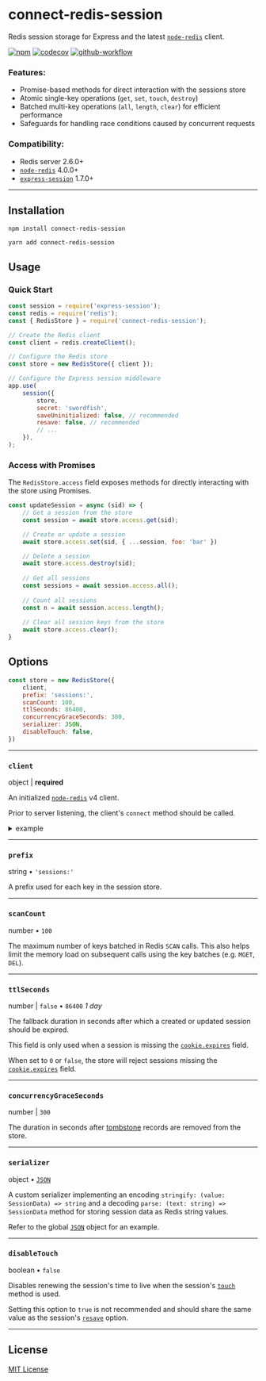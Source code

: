 # connect-redis-session

Redis session storage for Express and the latest [`node-redis`][node-redis] client.

[![npm](https://img.shields.io/npm/v/connect-redis-session?logo=npm)](https://www.npmjs.com/package/connect-redis-session)
[![codecov](https://codecov.io/gh/rahil-p/connect-redis-session/branch/main/graph/badge.svg?token=P0nIvyEnTS)](https://codecov.io/gh/rahil-p/connect-redis-session)
[![github-workflow](https://img.shields.io/github/workflow/status/rahil-p/connect-redis-session/npm%20publish?logo=github)](https://github.com/rahil-p/connect-redis-session/actions)

### Features:

- Promise-based methods for direct interaction with the sessions store
- Atomic single-key operations (`get`, `set`, `touch`, `destroy`)
- Batched multi-key operations (`all`, `length`, `clear`) for efficient performance
- Safeguards for handling race conditions caused by concurrent requests

### Compatibility:

- Redis server 2.6.0+
- [`node-redis`][node-redis] 4.0.0+
- [`express-session`][express-session] 1.7.0+

___

## Installation
```shell
npm install connect-redis-session
```

```shell
yarn add connect-redis-session 
```



## Usage

### Quick Start
```js
const session = require('express-session');
const redis = require('redis');
const { RedisStore } = require('connect-redis-session');

// Create the Redis client
const client = redis.createClient();

// Configure the Redis store
const store = new RedisStore({ client });

// Configure the Express session middleware
app.use(
    session({
        store,
        secret: 'swordfish',
        saveUninitialized: false, // recommended
        resave: false, // recommended
        // ...
    }),
);
```

### Access with Promises

The `RedisStore.access` field exposes methods for directly interacting with the store using Promises.

```js
const updateSession = async (sid) => {
    // Get a session from the store
    const session = await store.access.get(sid);

    // Create or update a session
    await store.access.set(sid, { ...session, foo: 'bar' })

    // Delete a session
    await store.access.destroy(sid);
	
    // Get all sessions
    const sessions = await session.access.all();
	
    // Count all sessions
    const n = await session.access.length();
	
    // Clear all session keys from the store
    await store.access.clear();
}
```

## Options

```js
const store = new RedisStore({
    client,
    prefix: 'sessions:',
    scanCount: 100,
    ttlSeconds: 86400,
    concurrencyGraceSeconds: 300,
    serializer: JSON,
    disableTouch: false,
})
```

___

### `client`

object | **required**

An initialized [`node-redis`][node-redis] v4 client.

Prior to server listening, the client's `connect` method should be called.

<details>

<summary>example</summary>

```js
(async () => {
    await client.connect();
    server.listen(80);
})();
```

</details>

___

### `prefix`

string • `'sessions:'`

A prefix used for each key in the session store.

___

### `scanCount`

number • `100`

The maximum number of keys batched in Redis `SCAN` calls.  This also helps limit the memory load on subsequent calls
using the key batches (e.g. `MGET`, `DEL`).

___

### `ttlSeconds`

number | `false` • `86400` _1 day_

The fallback duration in
seconds after which a created or updated session should be expired.

This field is only used when a session is missing the
[`cookie.expires`](https://github.com/expressjs/session#cookieexpires) field.

When set to `0` or `false`, the store will reject sessions missing the
[`cookie.expires`](https://github.com/expressjs/session#cookieexpires) field.

___

### `concurrencyGraceSeconds`

number | `300`

The duration in seconds after [tombstone](https://en.wikipedia.org/wiki/Tombstone_(data_store)) records are removed from
the store.

___

### `serializer`

object • [`JSON`][mdn-json]

A custom serializer implementing an encoding `stringify: (value: SessionData) => string` and a decoding
`parse: (text: string) => SessionData` method for storing session data as Redis string values.

Refer to the global [`JSON`][mdn-json] object for an example.

___

### `disableTouch`

boolean • `false`

Disables renewing the session's time to live when the session's [`touch`](https://github.com/expressjs/session#sessiontouch)
method is used.

Setting this option to `true` is not recommended and should share the same value as the session's
[`resave`](https://github.com/expressjs/session#saveuninitialized)
option.

___

## License
[MIT License](https://github.com/rahil-p/connect-redis-session/blob/master/LICENSE)

[node-redis]: https://github.com/redis/node-redis
[express-session]: https://github.com/expressjs/session
[mdn-json]: https://developer.mozilla.org/en-US/docs/Web/JavaScript/Reference/Global_Objects/JSON
